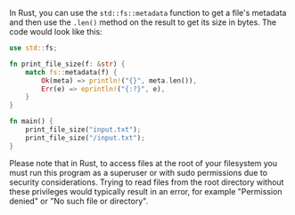  In Rust, you can use the `std::fs::metadata` function to get a file's metadata and then use the `.len()` method on the result to get its size in bytes. The code would look like this:

```rust
use std::fs;

fn print_file_size(f: &str) {
    match fs::metadata(f) {
        Ok(meta) => println!("{}", meta.len()),
        Err(e) => eprintln!("{:?}", e),
    }
}

fn main() {
    print_file_size("input.txt");
    print_file_size("/input.txt");
}
```

Please note that in Rust, to access files at the root of your filesystem you must run this program as a superuser or with sudo permissions due to security considerations. Trying to read files from the root directory without these privileges would typically result in an error, for example "Permission denied" or "No such file or directory".
